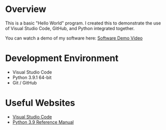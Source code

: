# Overview

This is a basic "Hello World" program. I created this to demonstrate the use of Visual Studio Code, GitHub, and Python integrated together.

You can watch a demo of my software here: [Software Demo Video](https://youtu.be/tmNyXLqOBAY)

# Development Environment

* Visual Studio Code
* Python 3.9.1 64-bit
* Git / GitHub


# Useful Websites

* [Visual Studio Code](https://byui-cse.github.io/cse310-course/lesson01/01-prove.html#:~:text=Using%20Version%20Control%20in%20VS%20Code%E2%80%94Microsoft)
* [Python 3.9 Reference Manual](https://docs.python.org/3.9/library/index.html)